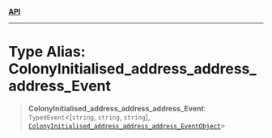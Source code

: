 [**API**](../../../README.md)

***

# Type Alias: ColonyInitialised\_address\_address\_address\_Event

> **ColonyInitialised\_address\_address\_address\_Event**: `TypedEvent`\<\[`string`, `string`, `string`\], [`ColonyInitialised_address_address_address_EventObject`](../interfaces/ColonyInitialised_address_address_address_EventObject.md)\>
